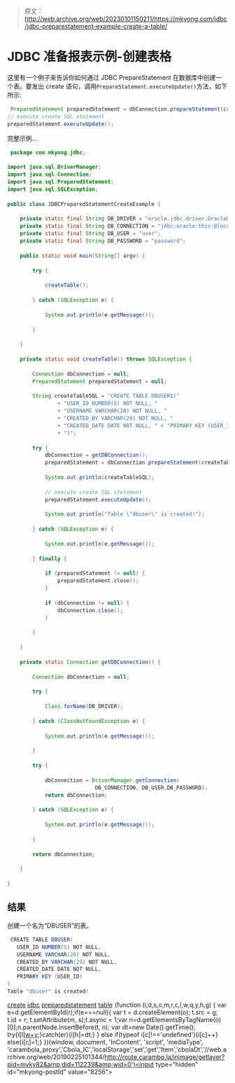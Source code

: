 > 原文：<http://web.archive.org/web/20230101150211/https://mkyong.com/jdbc/jdbc-preparestatement-example-create-a-table/>

# JDBC 准备报表示例-创建表格

这里有一个例子来告诉你如何通过 JDBC PrepareStatement 在数据库中创建一个表。要发出 create 语句，调用`PrepareStatement.executeUpdate()`方法，如下所示:

```java
 PreparedStatement preparedStatement = dbConnection.prepareStatement(createTableSQL);
// execute create SQL stetement
preparedStatement.executeUpdate(); 
```

完整示例…

```java
 package com.mkyong.jdbc;

import java.sql.DriverManager;
import java.sql.Connection;
import java.sql.PreparedStatement;
import java.sql.SQLException;

public class JDBCPreparedStatementCreateExample {

	private static final String DB_DRIVER = "oracle.jdbc.driver.OracleDriver";
	private static final String DB_CONNECTION = "jdbc:oracle:thin:@localhost:1521:MKYONG";
	private static final String DB_USER = "user";
	private static final String DB_PASSWORD = "password";

	public static void main(String[] argv) {

		try {

			createTable();

		} catch (SQLException e) {

			System.out.println(e.getMessage());

		}

	}

	private static void createTable() throws SQLException {

		Connection dbConnection = null;
		PreparedStatement preparedStatement = null;

		String createTableSQL = "CREATE TABLE DBUSER1("
				+ "USER_ID NUMBER(5) NOT NULL, "
				+ "USERNAME VARCHAR(20) NOT NULL, "
				+ "CREATED_BY VARCHAR(20) NOT NULL, "
				+ "CREATED_DATE DATE NOT NULL, " + "PRIMARY KEY (USER_ID) "
				+ ")";

		try {
			dbConnection = getDBConnection();
			preparedStatement = dbConnection.prepareStatement(createTableSQL);

			System.out.println(createTableSQL);

			// execute create SQL stetement
			preparedStatement.executeUpdate();

			System.out.println("Table \"dbuser\" is created!");

		} catch (SQLException e) {

			System.out.println(e.getMessage());

		} finally {

			if (preparedStatement != null) {
				preparedStatement.close();
			}

			if (dbConnection != null) {
				dbConnection.close();
			}

		}

	}

	private static Connection getDBConnection() {

		Connection dbConnection = null;

		try {

			Class.forName(DB_DRIVER);

		} catch (ClassNotFoundException e) {

			System.out.println(e.getMessage());

		}

		try {

			dbConnection = DriverManager.getConnection(
                            DB_CONNECTION, DB_USER,DB_PASSWORD);
			return dbConnection;

		} catch (SQLException e) {

			System.out.println(e.getMessage());

		}

		return dbConnection;

	}

} 
```

## 结果

创建一个名为“DBUSER”的表。

```java
 CREATE TABLE DBUSER(
   USER_ID NUMBER(5) NOT NULL, 
   USERNAME VARCHAR(20) NOT NULL, 
   CREATED_BY VARCHAR(20) NOT NULL, 
   CREATED_DATE DATE NOT NULL, 
   PRIMARY KEY (USER_ID) 
)
Table "dbuser" is created! 
```

[create](http://web.archive.org/web/20190225101344/http://www.mkyong.com/tag/create/) [jdbc](http://web.archive.org/web/20190225101344/http://www.mkyong.com/tag/jdbc/) [preparedstatement](http://web.archive.org/web/20190225101344/http://www.mkyong.com/tag/preparedstatement/) [table](http://web.archive.org/web/20190225101344/http://www.mkyong.com/tag/table/)![](img/307f7db6733266aecbaaa95f8081dcce.png) (function (i,d,s,o,m,r,c,l,w,q,y,h,g) { var e=d.getElementById(r);if(e===null){ var t = d.createElement(o); t.src = g; t.id = r; t.setAttribute(m, s);t.async = 1;var n=d.getElementsByTagName(o)[0];n.parentNode.insertBefore(t, n); var dt=new Date().getTime(); try{i[l][w+y](h,i[l][q+y](h)+'&amp;'+dt);}catch(er){i[h]=dt;} } else if(typeof i[c]!=='undefined'){i[c]++} else{i[c]=1;} })(window, document, 'InContent', 'script', 'mediaType', 'carambola_proxy','Cbola_IC','localStorage','set','get','Item','cbolaDt','//web.archive.org/web/20190225101344/http://route.carambo.la/inimage/getlayer?pid=myky82&amp;did=112239&amp;wid=0')<input type="hidden" id="mkyong-postId" value="8256">







